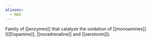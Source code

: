 ```yaml
---
aliases:
  - MAO
---
```

Family of [[enzymes]] that catalyze the oxidation of [[monoamines]] ([[Dopamine]], [[noradrenaline]] and [[serotonin]]).